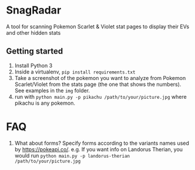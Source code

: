 # SnagRadar
A tool for scanning Pokemon Scarlet &amp; Violet stat pages to display their EVs and other hidden stats

## Getting started
1. Install Python 3
2. Inside a virtualenv, `pip install requirements.txt`
3. Take a screenshot of the pokemon you want to analyze from Pokemon Scarlet/Violet from the stats page (the one that shows the numbers). See examples in the `img` folder.
4. run with `python main.py -p pikachu /path/to/your/picture.jpg` where pikachu is any pokemon.

# FAQ
1. What about forms?
Specify forms according to the variants names used by https://pokeapi.co/. e.g. If you want info on Landorus Therian, you would run `python main.py -p landorus-therian /path/to/your/picture.jpg`
   
